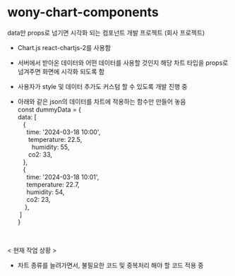 
# wony-chart-components
data만 props로 넘기면 시각화 되는 컴포넌트 개발 프로젝트 (회사 프로젝트)

- Chart.js react-chartjs-2를 사용함
- 서버에서 받아온 데이터와 어떤 데이터를 사용할 것인지 해당 차트 타입을 props로 넘겨주면 화면에 시각화 되도록 함
- 사용자가 style 및 데이터 추가도 커스텀 할 수 있도록 개발 진행 중


- 아래와 같은 json의 데이터를 차트에 적용하는 함수만 만들어 놓음
  <br/>
const dummyData = { <br/>
  data: [ <br/>
&nbsp;&nbsp;    { <br/>
        &nbsp;&nbsp;&nbsp;&nbsp;&nbsp;time: '2024-03-18 10:00', <br/>
      &nbsp;&nbsp;&nbsp; &nbsp;&nbsp;temperature: 22.5, <br/>
    &nbsp; &nbsp; &nbsp; &nbsp;&nbsp;humidity: 55, <br/>
   &nbsp;&nbsp;&nbsp; &nbsp;&nbsp;co2: 33, <br/>
   &nbsp;&nbsp;&nbsp;}, <br/>
    &nbsp;&nbsp;&nbsp;{ <br/>
      &nbsp;&nbsp;&nbsp;&nbsp;&nbsp;time: '2024-03-18 10:01', <br/>
     &nbsp;&nbsp;&nbsp;&nbsp;&nbsp;temperature: 22.7, <br/>
     &nbsp;&nbsp;&nbsp;&nbsp;&nbsp;humidity: 54, <br/>
    &nbsp;&nbsp;&nbsp;&nbsp;&nbsp;co2: 23, <br/>
   &nbsp;&nbsp; &nbsp;}, <br/>
  &nbsp;] <br/>
} 
<br/>

< 현재 작업 상황 >

- 차트 종류를 늘려가면서, 불필요한 코드 및 중복처리 해야 할 코드 적용 중
